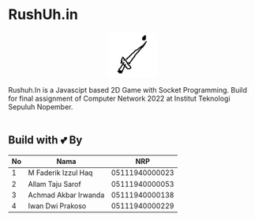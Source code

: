 # RushUh.in

<p style="text-align: center">
    <img src="logo.png" alt="RushUh.in" width="20%">
</p>

Rushuh.In is a Javascipt based 2D Game with Socket Programming. Build for final assignment of Computer Network 2022 at Institut Teknologi Sepuluh Nopember.
<br>
<br>

## Build with 💕 By
| No | Nama                 | NRP            |
|----|----------------------|----------------|
| 1  | M Faderik Izzul Haq  | 05111940000023 |
| 2  | Allam Taju Sarof     | 05111940000053 |
| 3  | Achmad Akbar Irwanda | 05111940000138 |
| 4  | Iwan Dwi Prakoso     | 05111940000229 |
